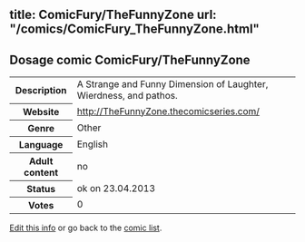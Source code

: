 title: ComicFury/TheFunnyZone
url: "/comics/ComicFury_TheFunnyZone.html"
---
Dosage comic ComicFury/TheFunnyZone
-----------------------------------------

<p id="msg"></p>
<script type="text/javascript">
if (window.location.search === '?edit_info_mail=sent_ok') {
  var elem = document.getElementById("msg");
  elem.innerHTML = 'Edited information sucessfully sent.';
  elem.className = 'ok';
}
</script>
<table class="comicinfo">
<tr>
<th>Description</th><td>A Strange and Funny Dimension of Laughter, Wierdness, and pathos.</td>
</tr>
<tr>
<th>Website</th><td><a href="http://TheFunnyZone.thecomicseries.com/">http://TheFunnyZone.thecomicseries.com/</a></td>
</tr>
<tr>
<th>Genre</th><td>Other</td>
</tr>
<tr>
<th>Language</th><td>English</td>
</tr>
<tr>
<th>Adult content</th><td>no</td>
</tr>
<tr>
<th>Status</th><td>ok on 23.04.2013</td>
</tr>
<tr>
<th>Votes</th><td>0</td>
</tr>
</table>

[Edit this info](ComicFury_TheFunnyZone_edit.html) or go back to the [comic list](../comic-index.html).
